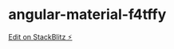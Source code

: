 # angular-material-f4tffy

[Edit on StackBlitz ⚡️](https://stackblitz.com/edit/angular-material-f4tffy)